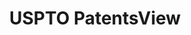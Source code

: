 ---
layout: default
bigquery: https://console.cloud.google.com/bigquery?p=patents-public-data&d=patentsview&page=dataset
citation: Attribution should be given to PatentsView for use, distribution, or derivative
  works.
code: https://github.com/CSSIP-AIR/PatentsView-Code-Snippets/
contributors: USPTO
cost: None
description: 'PatentsView includes US patent data including raw data (summaries, applications,
  pregrant applications), disambugations of inventors and assignees, and inventor
  gender estimates.  Also foreign priority data, # of figures and sheets, and government
  interest statements.'
documentation: https://patentsview.org/query/builder-faqs
last_edit: Mon, 04 Apr 2022 19:02:57 GMT
location: https://patentsview.org/
maintained_by: USPTO
record_creation_timestamp: 12/2/2020 17:20:46
schema_fields: '[''application_id'', ''abstract'', ''number'', ''rawinventor_id'',
  ''num_sheets'', ''ipc_class'', ''category_id'', ''category'', ''term_grant'', ''city'',
  ''disamb_inventor_id_20170808'', ''variety'', ''disamb_inventor_id_20201229'', ''classification_data_source'',
  ''designation'', ''term_extension'', ''disamb_inventor_id_20181127'', ''name_first'',
  ''title'', ''disamb_inventor_id_20170307'', ''rel_id'', ''disamb_inventor_id_20190312'',
  ''classification_status'', ''exemplary'', ''type'', ''disamb_assignee_id_20191231'',
  ''state_fips'', ''field_title'', ''inventor_id'', ''role'', ''field_id'', ''disamb_inventor_id_20200630'',
  ''disamb_assignee_id_20190312'', ''country'', ''uuid'', ''disclaimer_date'', ''disamb_assignee_id_20190820'',
  ''county_fips'', ''disamb_inventor_id_20191231'', ''subcategory_id'', ''assignee_id'',
  ''sequence'', ''level_three'', ''num'', ''disamb_inventor_id_20180528'', ''location_id'',
  ''subclass'', ''id'', ''disamb_assignee_id_20200331'', ''citation_id'', ''level_one'',
  ''publication_number'', ''withdrawn'', ''disamb_assignee_id_20200929'', ''action_date'',
  ''date'', ''doc_type'', ''disamb_inventor_id_20200929'', ''country_transformed'',
  ''applicant_type'', ''rule_47'', ''_102_date'', ''name'', ''attribution_status'',
  ''disamb_inventor_id_20171003'', ''f102_date'', ''status'', ''disamb_assignee_id_20191008'',
  ''num_claims'', ''doctype'', ''organization'', ''latitude'', ''text'', ''group'',
  ''main_group'', ''gi_statement'', ''level_two'', ''section'', ''reldocno'', ''num_figures'',
  ''deceased'', ''county'', ''filename'', ''_371_date'', ''f371_date'', ''disamb_assignee_id_20181127'',
  ''name_last'', ''group_id'', ''sector_title'', ''subgroup_id'', ''disamb_assignee_id_20200630'',
  ''rawassignee_id'', ''fname'', ''rawlocation_id'', ''term_disclaimer'', ''kind'',
  ''classification_value'', ''disamb_inventor_id_20190820'', ''series_code'', ''mainclass_id'',
  ''contract_award_number'', ''longitude'', ''male'', ''subgroup'', ''length'', ''state'',
  ''disamb_inventor_id_20200331'', ''ipc_version_indicator'', ''male_flag'', ''latlong'',
  ''lapse_of_patent'', ''disamb_inventor_id_20191008'', ''latin_name'', ''disamb_inventor_id_20171226'',
  ''subclass_id'', ''relkind'', ''symbol_position'', ''section_id'', ''patent_id'',
  ''dependent'', ''classification_level'', ''lname'', ''subsection_id'', ''lawyer_id'',
  ''organization_id'']'
shortname: patentsview
tags:
- disambiguation
- United States
- gender
terms_of_use: Creative Commons Attribution 4.0 International License.
timeframe: 1963-1999
title: USPTO PatentsView
uuid: cf1780b1-e265-4e49-8d1d-83b9cfe0fd9a
---